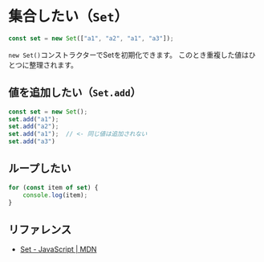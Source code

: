 # 集合したい（`Set`）

```js
const set = new Set(["a1", "a2", "a1", "a3"]);
```

`new Set()`コンストラクターでSetを初期化できます。
このとき重複した値はひとつに整理されます。

## 値を追加したい（`Set.add`）

```js
const set = new Set();
set.add("a1");
set.add("a2");
set.add("a1");  // <- 同じ値は追加されない
set.add("a3")
```

## ループしたい

```js
for (const item of set) {
    console.log(item);
}
```

## リファレンス

- [Set - JavaScript | MDN](https://developer.mozilla.org/ja/docs/Web/JavaScript/Reference/Global_Objects/Set)
